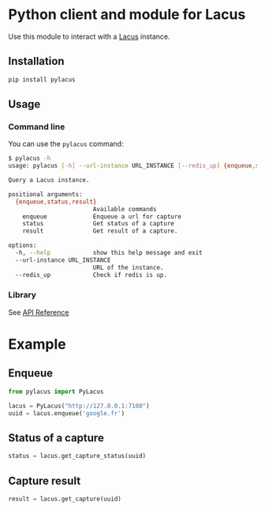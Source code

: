 # Python client and module for Lacus

Use this module to interact with a [Lacus](https://github.com/ail-project/lacus) instance.

## Installation

```bash
pip install pylacus
```

## Usage

### Command line

You can use the `pylacus` command:

```bash
$ pylacus -h
usage: pylacus [-h] --url-instance URL_INSTANCE [--redis_up] {enqueue,status,result} ...

Query a Lacus instance.

positional arguments:
  {enqueue,status,result}
                        Available commands
    enqueue             Enqueue a url for capture
    status              Get status of a capture
    result              Get result of a capture.

options:
  -h, --help            show this help message and exit
  --url-instance URL_INSTANCE
                        URL of the instance.
  --redis_up            Check if redis is up.

```

### Library

See [API Reference](https://pylacus.readthedocs.io/en/latest/api_reference.html)

# Example

## Enqueue

```python
from pylacus import PyLacus

lacus = PyLacus("http://127.0.0.1:7100")
uuid = lacus.enqueue('google.fr')
```

## Status of a capture

```python
status = lacus.get_capture_status(uuid)
```

## Capture result

```python
result = lacus.get_capture(uuid)
```
